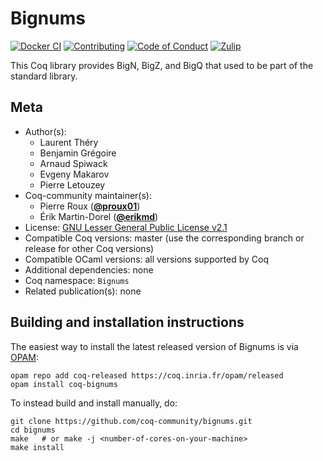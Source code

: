 <!---
This file was generated from `meta.yml`, please do not edit manually.
Follow the instructions on https://github.com/coq-community/templates to regenerate.
--->
# Bignums

[![Docker CI][docker-action-shield]][docker-action-link]
[![Contributing][contributing-shield]][contributing-link]
[![Code of Conduct][conduct-shield]][conduct-link]
[![Zulip][zulip-shield]][zulip-link]

[docker-action-shield]: https://github.com/coq-community/bignums/actions/workflows/docker-action.yml/badge.svg?branch=v8.19
[docker-action-link]: https://github.com/coq-community/bignums/actions/workflows/docker-action.yml

[contributing-shield]: https://img.shields.io/badge/contributions-welcome-%23f7931e.svg
[contributing-link]: https://github.com/coq-community/manifesto/blob/master/CONTRIBUTING.md

[conduct-shield]: https://img.shields.io/badge/%E2%9D%A4-code%20of%20conduct-%23f15a24.svg
[conduct-link]: https://github.com/coq-community/manifesto/blob/master/CODE_OF_CONDUCT.md

[zulip-shield]: https://img.shields.io/badge/chat-on%20zulip-%23c1272d.svg
[zulip-link]: https://coq.zulipchat.com/#narrow/stream/237663-coq-community-devs.20.26.20users



This Coq library provides BigN, BigZ, and BigQ that used to
be part of the standard library.

## Meta

- Author(s):
  - Laurent Théry
  - Benjamin Grégoire
  - Arnaud Spiwack
  - Evgeny Makarov
  - Pierre Letouzey
- Coq-community maintainer(s):
  - Pierre Roux ([**@proux01**](https://github.com/proux01))
  - Érik Martin-Dorel ([**@erikmd**](https://github.com/erikmd))
- License: [GNU Lesser General Public License v2.1](LICENSE)
- Compatible Coq versions: master (use the corresponding branch or release for other Coq versions)
- Compatible OCaml versions: all versions supported by Coq
- Additional dependencies: none
- Coq namespace: `Bignums`
- Related publication(s): none

## Building and installation instructions

The easiest way to install the latest released version of Bignums
is via [OPAM](https://opam.ocaml.org/doc/Install.html):

```shell
opam repo add coq-released https://coq.inria.fr/opam/released
opam install coq-bignums
```

To instead build and install manually, do:

``` shell
git clone https://github.com/coq-community/bignums.git
cd bignums
make   # or make -j <number-of-cores-on-your-machine> 
make install
```




